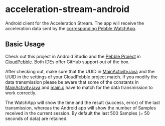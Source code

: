 # acceleration-stream-android
Android client for the Acceleration Stream. The app will receive the acceleration data sent by the [corresponding Pebble WatchApp](https://github.com/moopat/acceleration-stream-pebble).

## Basic Usage
Check out this project in Android Studio and 
the [Pebble Project](https://github.com/moopat/acceleration-stream-pebble) 
in [CloudPebble](https://cloudpebble.net). Both IDEs offer GitHub support out of the box.

After checking out, make sure that the UUID 
in [MainActivity.java](https://github.com/moopat/acceleration-stream-android/blob/master/app/src/main/java/at/eht/stream/MainActivity.java) 
and the UUID in the settings of your CloudPebble project match. If you modify the data transmission please
be aware that some of the constants in [MainActivity.java](https://github.com/moopat/acceleration-stream-android/blob/master/app/src/main/java/at/eht/stream/MainActivity.java)
and [main.c](https://github.com/moopat/acceleration-stream-pebble/blob/master/src/main.c) have to match for the data transmission to work correctly.

The WatchApp will show the time and the result (success, error) of the last transmission, whereas the Android app 
will show the number of Samples received in the current session. By default the last 500 Samples 
(= 50 seconds of data) are retained.
